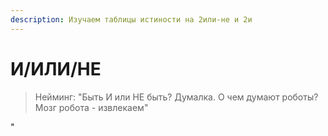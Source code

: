 ```yaml
---
description: Изучаем таблицы истиности на 2или-не и 2и
---
```


# И/ИЛИ/НЕ

> Нейминг: "Быть И или НЕ быть? Думалка. О чем думают роботы? Мозг робота - извлекаем"

"

